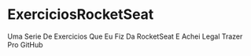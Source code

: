 # ExerciciosRocketSeat
Uma Serie De Exercicios Que Eu Fiz Da RocketSeat E Achei Legal Trazer Pro GitHub
